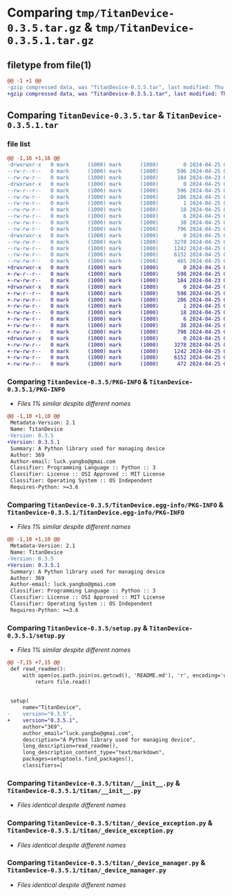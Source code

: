 # Comparing `tmp/TitanDevice-0.3.5.tar.gz` & `tmp/TitanDevice-0.3.5.1.tar.gz`

## filetype from file(1)

```diff
@@ -1 +1 @@
-gzip compressed data, was "TitanDevice-0.3.5.tar", last modified: Thu Apr 25 02:43:53 2024, max compression
+gzip compressed data, was "TitanDevice-0.3.5.1.tar", last modified: Thu Apr 25 02:45:05 2024, max compression
```

## Comparing `TitanDevice-0.3.5.tar` & `TitanDevice-0.3.5.1.tar`

### file list

```diff
@@ -1,16 +1,16 @@
-drwxrwxr-x   0 mark      (1000) mark      (1000)        0 2024-04-25 02:43:53.780698 TitanDevice-0.3.5/
--rw-r--r--   0 mark      (1000) mark      (1000)      596 2024-04-25 02:43:53.780698 TitanDevice-0.3.5/PKG-INFO
--rw-rw-r--   0 mark      (1000) mark      (1000)      184 2024-04-23 06:54:15.000000 TitanDevice-0.3.5/README.md
-drwxrwxr-x   0 mark      (1000) mark      (1000)        0 2024-04-25 02:43:53.780698 TitanDevice-0.3.5/TitanDevice.egg-info/
--rw-r--r--   0 mark      (1000) mark      (1000)      596 2024-04-25 02:43:53.000000 TitanDevice-0.3.5/TitanDevice.egg-info/PKG-INFO
--rw-rw-r--   0 mark      (1000) mark      (1000)      286 2024-04-25 02:43:53.000000 TitanDevice-0.3.5/TitanDevice.egg-info/SOURCES.txt
--rw-rw-r--   0 mark      (1000) mark      (1000)        1 2024-04-25 02:43:53.000000 TitanDevice-0.3.5/TitanDevice.egg-info/dependency_links.txt
--rw-rw-r--   0 mark      (1000) mark      (1000)       18 2024-04-25 02:43:53.000000 TitanDevice-0.3.5/TitanDevice.egg-info/requires.txt
--rw-rw-r--   0 mark      (1000) mark      (1000)        6 2024-04-25 02:43:53.000000 TitanDevice-0.3.5/TitanDevice.egg-info/top_level.txt
--rw-rw-r--   0 mark      (1000) mark      (1000)       38 2024-04-25 02:43:53.780698 TitanDevice-0.3.5/setup.cfg
--rw-rw-r--   0 mark      (1000) mark      (1000)      796 2024-04-25 02:43:47.000000 TitanDevice-0.3.5/setup.py
-drwxrwxr-x   0 mark      (1000) mark      (1000)        0 2024-04-25 02:43:53.780698 TitanDevice-0.3.5/titan/
--rw-rw-r--   0 mark      (1000) mark      (1000)     3278 2024-04-25 02:18:35.000000 TitanDevice-0.3.5/titan/__init__.py
--rw-rw-r--   0 mark      (1000) mark      (1000)     1242 2024-04-25 02:18:35.000000 TitanDevice-0.3.5/titan/_device_exception.py
--rw-rw-r--   0 mark      (1000) mark      (1000)     6152 2024-04-25 02:43:20.000000 TitanDevice-0.3.5/titan/_device_manager.py
--rw-rw-r--   0 mark      (1000) mark      (1000)      465 2024-04-25 01:48:01.000000 TitanDevice-0.3.5/titan/_device_models.py
+drwxrwxr-x   0 mark      (1000) mark      (1000)        0 2024-04-25 02:45:05.453466 TitanDevice-0.3.5.1/
+-rw-r--r--   0 mark      (1000) mark      (1000)      598 2024-04-25 02:45:05.453466 TitanDevice-0.3.5.1/PKG-INFO
+-rw-rw-r--   0 mark      (1000) mark      (1000)      184 2024-04-23 06:54:15.000000 TitanDevice-0.3.5.1/README.md
+drwxrwxr-x   0 mark      (1000) mark      (1000)        0 2024-04-25 02:45:05.453466 TitanDevice-0.3.5.1/TitanDevice.egg-info/
+-rw-r--r--   0 mark      (1000) mark      (1000)      598 2024-04-25 02:45:05.000000 TitanDevice-0.3.5.1/TitanDevice.egg-info/PKG-INFO
+-rw-rw-r--   0 mark      (1000) mark      (1000)      286 2024-04-25 02:45:05.000000 TitanDevice-0.3.5.1/TitanDevice.egg-info/SOURCES.txt
+-rw-rw-r--   0 mark      (1000) mark      (1000)        1 2024-04-25 02:45:05.000000 TitanDevice-0.3.5.1/TitanDevice.egg-info/dependency_links.txt
+-rw-rw-r--   0 mark      (1000) mark      (1000)       18 2024-04-25 02:45:05.000000 TitanDevice-0.3.5.1/TitanDevice.egg-info/requires.txt
+-rw-rw-r--   0 mark      (1000) mark      (1000)        6 2024-04-25 02:45:05.000000 TitanDevice-0.3.5.1/TitanDevice.egg-info/top_level.txt
+-rw-rw-r--   0 mark      (1000) mark      (1000)       38 2024-04-25 02:45:05.453466 TitanDevice-0.3.5.1/setup.cfg
+-rw-rw-r--   0 mark      (1000) mark      (1000)      798 2024-04-25 02:45:02.000000 TitanDevice-0.3.5.1/setup.py
+drwxrwxr-x   0 mark      (1000) mark      (1000)        0 2024-04-25 02:45:05.453466 TitanDevice-0.3.5.1/titan/
+-rw-rw-r--   0 mark      (1000) mark      (1000)     3278 2024-04-25 02:18:35.000000 TitanDevice-0.3.5.1/titan/__init__.py
+-rw-rw-r--   0 mark      (1000) mark      (1000)     1242 2024-04-25 02:18:35.000000 TitanDevice-0.3.5.1/titan/_device_exception.py
+-rw-rw-r--   0 mark      (1000) mark      (1000)     6152 2024-04-25 02:43:20.000000 TitanDevice-0.3.5.1/titan/_device_manager.py
+-rw-rw-r--   0 mark      (1000) mark      (1000)      472 2024-04-25 02:45:02.000000 TitanDevice-0.3.5.1/titan/_device_models.py
```

### Comparing `TitanDevice-0.3.5/PKG-INFO` & `TitanDevice-0.3.5.1/PKG-INFO`

 * *Files 1% similar despite different names*

```diff
@@ -1,10 +1,10 @@
 Metadata-Version: 2.1
 Name: TitanDevice
-Version: 0.3.5
+Version: 0.3.5.1
 Summary: A Python library used for managing device
 Author: 369
 Author-email: luck.yangbo@gmai.com
 Classifier: Programming Language :: Python :: 3
 Classifier: License :: OSI Approved :: MIT License
 Classifier: Operating System :: OS Independent
 Requires-Python: >=3.6
```

### Comparing `TitanDevice-0.3.5/TitanDevice.egg-info/PKG-INFO` & `TitanDevice-0.3.5.1/TitanDevice.egg-info/PKG-INFO`

 * *Files 1% similar despite different names*

```diff
@@ -1,10 +1,10 @@
 Metadata-Version: 2.1
 Name: TitanDevice
-Version: 0.3.5
+Version: 0.3.5.1
 Summary: A Python library used for managing device
 Author: 369
 Author-email: luck.yangbo@gmai.com
 Classifier: Programming Language :: Python :: 3
 Classifier: License :: OSI Approved :: MIT License
 Classifier: Operating System :: OS Independent
 Requires-Python: >=3.6
```

### Comparing `TitanDevice-0.3.5/setup.py` & `TitanDevice-0.3.5.1/setup.py`

 * *Files 1% similar despite different names*

```diff
@@ -7,15 +7,15 @@
 def read_readme():
     with open(os.path.join(os.getcwd(), 'README.md'), 'r', encoding='utf-8') as file:
         return file.read()
 
 
 setup(
     name="TitanDevice",
-    version="0.3.5",
+    version="0.3.5.1",
     author="369",
     author_email="luck.yangbo@gmai.com",
     description="A Python library used for managing device",
     long_description=read_readme(),
     long_description_content_type="text/markdown",
     packages=setuptools.find_packages(),
     classifiers=[
```

### Comparing `TitanDevice-0.3.5/titan/__init__.py` & `TitanDevice-0.3.5.1/titan/__init__.py`

 * *Files identical despite different names*

### Comparing `TitanDevice-0.3.5/titan/_device_exception.py` & `TitanDevice-0.3.5.1/titan/_device_exception.py`

 * *Files identical despite different names*

### Comparing `TitanDevice-0.3.5/titan/_device_manager.py` & `TitanDevice-0.3.5.1/titan/_device_manager.py`

 * *Files identical despite different names*

